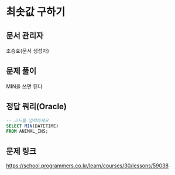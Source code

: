 # 최솟값 구하기
## 문서 관리자
조승효(문서 생성자)
## 문제 풀이
MIN을 쓰면 된다
## 정답 쿼리(Oracle)
``` sql
-- 코드를 입력하세요
SELECT MIN(DATETIME)
FROM ANIMAL_INS;
```
## 문제 링크
https://school.programmers.co.kr/learn/courses/30/lessons/59038